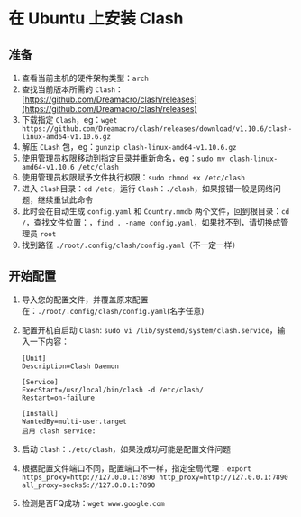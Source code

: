 # 在 Ubuntu 上安装 Clash

## 准备

1. 查看当前主机的硬件架构类型：`arch`
2. 查找当前版本所需的 `Clash`：[https://github.com/Dreamacro/clash/releases](https://github.com/Dreamacro/clash/releases)
3. 下载指定 `Clash`，eg：`wget https://github.com/Dreamacro/clash/releases/download/v1.10.6/clash-linux-amd64-v1.10.6.gz`
4. 解压 `CLash` 包，eg：`gunzip clash-linux-amd64-v1.10.6.gz`
5. 使用管理员权限移动到指定目录并重新命名，eg：`sudo mv clash-linux-amd64-v1.10.6 /etc/clash`
6. 使用管理员权限赋予文件执行权限：`sudo chmod +x /etc/clash`
7. 进入 `Clash`目录：`cd /etc`，运行 `Clash`：`./clash`，如果报错一般是网络问题，继续重试此命令
8. 此时会在自动生成 `config.yaml` 和 `Country.mmdb` 两个文件，回到根目录：`cd /`，查找文件位置：，`find . -name config.yaml`，如果找不到，请切换成管理员 `root`
9. 找到路径 `./root/.config/clash/config.yaml`（不一定一样）

## 开始配置

1. 导入您的配置文件，并覆盖原来配置在：`./root/.config/clash/config.yaml`(名字任意)
2. 配置开机自启动 `Clash`: `sudo vi /lib/systemd/system/clash.service`，输入一下内容：

    ```linux
    [Unit]
    Description=Clash Daemon

    [Service]
    ExecStart=/usr/local/bin/clash -d /etc/clash/
    Restart=on-failure

    [Install]
    WantedBy=multi-user.target
    启用 clash service:
    ```

3. 启动 `Clash`：`./etc/clash`，如果没成功可能是配置文件问题
4. 根据配置文件端口不同，配置端口不一样，指定全局代理：`export https_proxy=http://127.0.0.1:7890 http_proxy=http://127.0.0.1:7890 all_proxy=socks5://127.0.0.1:7890`
5. 检测是否FQ成功：`wget www.google.com`

